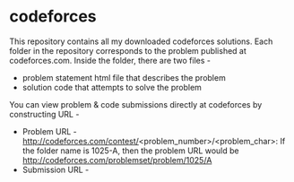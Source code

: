 # codeforces
This repository contains all my downloaded codeforces solutions. Each folder in the repository corresponds to the problem published at codeforces.com. 
Inside the folder, there are two files -
* problem statement html file that describes the problem
* solution code that attempts to solve the problem

You can view problem & code submissions directly at codeforces by constructing URL -
* Problem URL - http://codeforces.com/contest/<problem_number>/<problem_char>: If the folder name is 1025-A, then the problem URL would be http://codeforces.com/problemset/problem/1025/A 
* Submission URL - 

